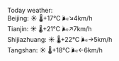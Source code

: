 Today weather:  
Beijing: ☀️   🌡️+17°C 🌬️↘4km/h  
Tianjin: ☀️   🌡️+21°C 🌬️↗7km/h  
Shijiazhuang: ☀️   🌡️+22°C 🌬️→5km/h  
Tangshan: ☀️   🌡️+18°C 🌬️←6km/h  

